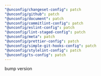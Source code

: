 ```yaml
---
"@unconfig/changeset-config": patch
"@unconfig/github": patch
"@unconfig/document": patch
"@unconfig/commitlint-config": patch
"@unconfig/eslint-config": patch
"@unconfig/lint-staged-config": patch
"@unconfig/meta": patch
"@unconfig/prettier-config": patch
"@unconfig/simple-git-hooks-config": patch
"@unconfig/stylelint-config": patch
"@unconfig/ts-config": patch
---
```


bump version
  